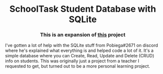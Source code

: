 <h1 align="center"> SchoolTask Student Database with SQLite </h1>

<h3 align="center"> This is an expansion of <a href="https://github.com/HUNTERSCOUTI/CSharp-Console-Projects/tree/main/SchoolTask">this</a> project </h3>

I've gotten a lot of help with the SQLite stuff from Pobiega#2671 on discord where he's explained what everything is and helped code a lot of it.
It's a simple database where you can Create, Read, Update and Delete (CRUD) info on students.
This was originally just a project from a teacher I requested to get, but turned out to be a more personal learning project.
